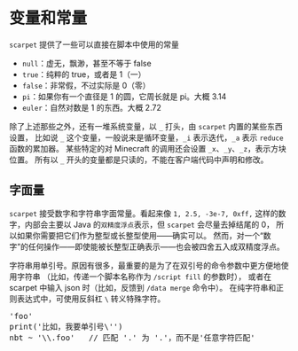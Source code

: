 # 变量和常量

`scarpet` 提供了一些可以直接在脚本中使用的常量

*   `null`：虚无，飘渺，甚至不等于 false
*   `true`：纯粹的 true，或者是 1（一）
*   `false`：非常假，不过实际是 0（零）
*   `pi`：如果你有一个直径是 1 的圆，它周长就是 pi。大概 3.14
*   `euler`：自然对数是 1 的东西。大概 2.72

除了上述那些之外，还有一堆系统变量，以 `_` 打头，由 `scarpet` 内置的某些东西设置，
比如说 `_` 这个变量，一般说来是循环变量，`_i` 表示迭代，`_a` 表示 `reduce` 函数的累加器。
某些特定的对 Minecraft 的调用还会设置 `_x`、`_y`、`_z`，表示方块位置。
所有以 `_` 开头的变量都是只读的，不能在客户端代码中声明和修改。

## 字面量

`scarpet` 接受数字和字符串字面常量。看起来像 `1, 2.5, -3e-7, 0xff,` 这样的数字，内部会主要以
Java 的`双精度浮点`表示，但 `scarpet` 会尽量去掉结尾的 0，
所以如果你需要把它们作为整型或长整型使用——确实可以。
然而，对一个“数字”的任何操作——即使能被长整型正确表示——也会被四舍五入成双精度浮点。

字符串用单引号。原因有很多，最重要的是为了在双引号的命令参数中更方便地使用字符串
（比如，传递一个脚本名称作为 `/script fill` 的参数时），
或者在 scarpet 中输入 json 时（比如，反馈到 `/data merge` 命令中）。
在纯字符串和正则表达式中，可使用反斜杠 `\` 转义特殊字符。

<pre>
'foo'
print('比如，我要单引号\'')
nbt ~ '\\.foo'   // 匹配 '.' 为 '.'，而不是'任意字符匹配'
</pre>
